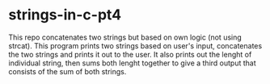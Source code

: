 # strings-in-c-pt4
This repo concatenates two strings but based on own logic (not using strcat).
This program prints two strings based on user's input, concatenates the two strings and prints it out to the user. 
It also prints out the lenght of individual string, then sums both lenght together to give a third output that consists of the sum of both strings. 
